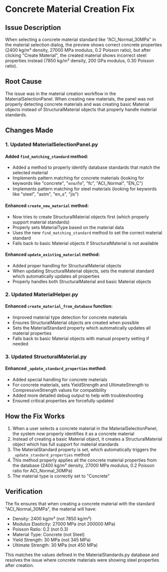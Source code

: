 # Concrete Material Creation Fix

## Issue Description
When selecting a concrete material standard like "ACI_Normal_30MPa" in the material selection dialog, the preview shows correct concrete properties (2400 kg/m³ density, 27000 MPa modulus, 0.2 Poisson ratio), but after clicking "Create Material", the created material shows incorrect steel properties instead (7850 kg/m³ density, 200 GPa modulus, 0.30 Poisson ratio).

## Root Cause
The issue was in the material creation workflow in the MaterialSelectionPanel. When creating new materials, the panel was not properly detecting concrete materials and was creating basic Material objects instead of StructuralMaterial objects that properly handle material standards.

## Changes Made

### 1. Updated MaterialSelectionPanel.py

#### Added `find_matching_standard` method:
- Added a method to properly identify database standards that match the selected material
- Implements pattern matching for concrete materials (looking for keywords like "concrete", "คอนกรีต", "fc", "ACI_Normal", "EN_C")
- Implements pattern matching for steel materials (looking for keywords like "steel", "astm", "en_s", "jis")

#### Enhanced `create_new_material` method:
- Now tries to create StructuralMaterial objects first (which properly support material standards)
- Properly sets MaterialType based on the material data
- Uses the new `find_matching_standard` method to set the correct material standard
- Falls back to basic Material objects if StructuralMaterial is not available

#### Enhanced `update_existing_material` method:
- Added proper handling for StructuralMaterial objects
- When updating StructuralMaterial objects, sets the material standard which automatically updates all properties
- Properly handles both StructuralMaterial and basic Material objects

### 2. Updated MaterialHelper.py

#### Enhanced `create_material_from_database` function:
- Improved material type detection for concrete materials
- Ensures StructuralMaterial objects are created when possible
- Sets the MaterialStandard property which automatically updates all material properties
- Falls back to basic Material objects with manual property setting if needed

### 3. Updated StructuralMaterial.py

#### Enhanced `_update_standard_properties` method:
- Added special handling for concrete materials
- For concrete materials, sets YieldStrength and UltimateStrength to CompressiveStrength values for compatibility
- Added more detailed debug output to help with troubleshooting
- Ensured critical properties are forcefully updated

## How the Fix Works

1. When a user selects a concrete material in the MaterialSelectionPanel, the system now properly identifies it as a concrete material
2. Instead of creating a basic Material object, it creates a StructuralMaterial object which has full support for material standards
3. The MaterialStandard property is set, which automatically triggers the `_update_standard_properties` method
4. This method properly applies all the concrete material properties from the database (2400 kg/m³ density, 27000 MPa modulus, 0.2 Poisson ratio for ACI_Normal_30MPa)
5. The material type is correctly set to "Concrete"

## Verification

The fix ensures that when creating a concrete material with the standard "ACI_Normal_30MPa", the material will have:
- Density: 2400 kg/m³ (not 7850 kg/m³)
- Modulus Elasticity: 27000 MPa (not 200000 MPa)
- Poisson Ratio: 0.2 (not 0.3)
- Material Type: Concrete (not Steel)
- Yield Strength: 30 MPa (not 345 MPa)
- Ultimate Strength: 30 MPa (not 450 MPa)

This matches the values defined in the MaterialStandards.py database and resolves the issue where concrete materials were showing steel properties after creation.